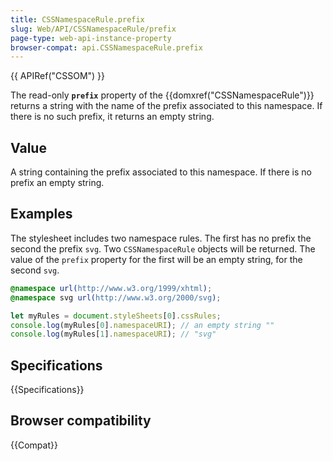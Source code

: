 ```yaml
---
title: CSSNamespaceRule.prefix
slug: Web/API/CSSNamespaceRule/prefix
page-type: web-api-instance-property
browser-compat: api.CSSNamespaceRule.prefix
---
```


{{ APIRef("CSSOM") }}

The read-only **`prefix`** property of the {{domxref("CSSNamespaceRule")}} returns a string with the name of the prefix associated to this namespace. If there is no such prefix, it returns an empty string.

## Value

A string containing the prefix associated to this namespace. If there is no prefix an empty string.

## Examples

The stylesheet includes two namespace rules. The first has no prefix the second the prefix `svg`. Two `CSSNamespaceRule` objects will be returned. The value of the `prefix` property for the first will be an empty string, for the second `svg`.

```css
@namespace url(http://www.w3.org/1999/xhtml);
@namespace svg url(http://www.w3.org/2000/svg);
```

```js
let myRules = document.styleSheets[0].cssRules;
console.log(myRules[0].namespaceURI); // an empty string ""
console.log(myRules[1].namespaceURI); // "svg"
```

## Specifications

{{Specifications}}

## Browser compatibility

{{Compat}}

